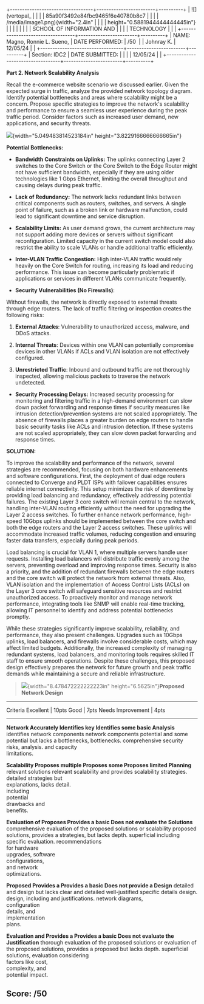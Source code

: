 +----------------------------------+------------------------+----------+
| ![](vertopal_                    |                        |          |
| 85a90f3492e84fbc9465f6e40780b8c7 |                        |          |
| /media/image1.png){width="2.4in" |                        |          |
| height="0.5881944444444445in"}   |                        |          |
|                                  |                        |          |
| SCHOOL OF INFORMATION AND        |                        |          |
| TECHNOLOGY                       |                        |          |
+----------------------------------+------------------------+----------+
| NAME: Magno, Ronnie L. Sueno,    | DATE PERFORMED:        | /50      |
| Johnray K.                       | 12/05/24               |          |
+----------------------------------+------------------------+----------+
| Section: IDC2                    | DATE SUBMITTED:        |          |
|                                  | 12/05/24               |          |
+----------------------------------+------------------------+----------+

**Part 2. Network Scalability Analysis**

Recall the e-commerce website scenario we discussed earlier. Given the
expected surge in traffic, analyze the provided network topology
diagram. Identify potential bottlenecks and areas where scalability
might be a concern. Propose specific strategies to improve the
network\'s scalability and performance to ensure a seamless user
experience during the peak traffic period. Consider factors such as
increased user demand, new applications, and security threats.

![](vertopal_85a90f3492e84fbc9465f6e40780b8c7/media/image2.webp){width="5.049483814523184in"
height="3.8229166666666665in"}

**Potential Bottlenecks:**

-   **Bandwidth Constraints on Uplinks:** The uplinks connecting Layer 2
    switches to the Core Switch or the Core Switch to the Edge Router
    might not have sufficient bandwidth, especially if they are using
    older technologies like 1 Gbps Ethernet, limiting the overall
    throughput and causing delays during peak traffic.

-   **Lack of Redundancy:** The network lacks redundant links between
    critical components such as routers, switches, and servers. A single
    point of failure, such as a broken link or hardware malfunction,
    could lead to significant downtime and service disruption.

-   **Scalability Limits:** As user demand grows, the current
    architecture may not support adding more devices or servers without
    significant reconfiguration. Limited capacity in the current switch
    model could also restrict the ability to scale VLANs or handle
    additional traffic efficiently.

-   **Inter-VLAN Traffic Congestion:** High inter-VLAN traffic would
    rely heavily on the Core Switch for routing, increasing its load and
    reducing performance. This issue can become particularly problematic
    if applications or services in different VLANs communicate
    frequently.

-   **Security Vulnerabilities (No Firewalls)**:

Without firewalls, the network is directly exposed to external threats
through edge routers. The lack of traffic filtering or inspection
creates the following risks:

1.  **External Attacks**: Vulnerability to unauthorized access, malware,
    and DDoS attacks.

2.  **Internal Threats**: Devices within one VLAN can potentially
    compromise devices in other VLANs if ACLs and VLAN isolation are not
    effectively configured.

3.  **Unrestricted Traffic**: Inbound and outbound traffic are not
    thoroughly inspected, allowing malicious packets to traverse the
    network undetected.

-   **Security Processing Delays:** Increased security processing for
    monitoring and filtering traffic in a high-demand environment can
    slow down packet forwarding and response times if security measures
    like intrusion detection/prevention systems are not scaled
    appropriately. The absence of firewalls places a greater burden on
    edge routers to handle basic security tasks like ACLs and intrusion
    detection. If these systems are not scaled appropriately, they can
    slow down packet forwarding and response times.

**SOLUTION:**

To improve the scalability and performance of the network, several
strategies are recommended, focusing on both hardware enhancements and
software configurations. First, the deployment of dual edge routers
connected to Converge and PLDT ISPs with failover capabilities ensures
reliable internet connectivity. This setup minimizes the risk of
downtime by providing load balancing and redundancy, effectively
addressing potential failures. The existing Layer 3 core switch will
remain central to the network, handling inter-VLAN routing efficiently
without the need for upgrading the Layer 2 access switches. To further
enhance network performance, high-speed 10Gbps uplinks should be
implemented between the core switch and both the edge routers and the
Layer 2 access switches. These uplinks will accommodate increased
traffic volumes, reducing congestion and ensuring faster data transfers,
especially during peak periods.

Load balancing is crucial for VLAN 1, where multiple servers handle user
requests. Installing load balancers will distribute traffic evenly among
the servers, preventing overload and improving response times. Security
is also a priority, and the addition of redundant firewalls between the
edge routers and the core switch will protect the network from external
threats. Also, VLAN isolation and the implementation of Access Control
Lists (ACLs) on the Layer 3 core switch will safeguard sensitive
resources and restrict unauthorized access. To proactively monitor and
manage network performance, integrating tools like SNMP will enable
real-time tracking, allowing IT personnel to identify and address
potential bottlenecks promptly.

While these strategies significantly improve scalability, reliability,
and performance, they also present challenges. Upgrades such as 10Gbps
uplinks, load balancers, and firewalls involve considerable costs, which
may affect limited budgets. Additionally, the increased complexity of
managing redundant systems, load balancers, and monitoring tools
requires skilled IT staff to ensure smooth operations. Despite these
challenges, this proposed design effectively prepares the network for
future growth and peak traffic demands while maintaining a secure and
reliable infrastructure.

> ![](vertopal_85a90f3492e84fbc9465f6e40780b8c7/media/image3.png){width="8.478472222222223in"
> height="6.5625in"}**Proposed Network Design**

  ------------------------------------------------------------------------------
  Criteria          Excellent \| 10pts Good \| 7pts        Needs Improvement \|
                                                           4pts
  ----------------- ------------------ ------------------- ---------------------
  **Network         Accurately         Identifies key      Identifies some basic
  Analysis**        identifies         network components  network components
                    potential          and some potential  but lacks a
                    bottlenecks,       bottlenecks.        comprehensive
                    security risks,                        analysis.
                    and capacity                           
                    limitations.                           

  **Scalability     Proposes multiple  Proposes some       Proposes limited
  Planning**        relevant solutions relevant            scalability
                    and provides       scalability         strategies.
                    detailed           strategies but      
                    explanations,      lacks detail.       
                    including                              
                    potential                              
                    drawbacks and                          
                    benefits.                              

  **Evaluation of   Proposes           Provides a basic    Does not evaluate the
  Solutions**       comprehensive      evaluation of the   proposed solutions or
                    scalability        proposed solutions, provides a
                    strategies,        but lacks depth.    superficial
                    including specific                     evaluation.
                    recommendations                        
                    for hardware                           
                    upgrades, software                     
                    configurations,                        
                    and network                            
                    optimizations.                         

  **Proposed        Provides a         Provides a basic    Does not provide a
  Design**          detailed and       design but lacks    clear and detailed
                    well-justified     specific details    design.
                    design, including  and justifications. 
                    network diagrams,                      
                    configuration                          
                    details, and                           
                    implementation                         
                    plans.                                 

  **Evaluation and  Provides a         Provides a basic    Does not evaluate the
  Justification**   thorough           evaluation of the   proposed solutions or
                    evaluation of the  proposed solutions, provides a
                    proposed           but lacks depth.    superficial
                    solutions,                             evaluation
                    considering                            
                    factors like cost,                     
                    complexity, and                        
                    potential impact.                      

  Score:                                                   /50
  ------------------------------------------------------------------------------
